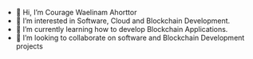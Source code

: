 - 👋 Hi, I’m Courage Waelinam Ahorttor
- 👀 I’m interested in Software, Cloud and Blockchain Development.
- 🌱 I’m currently learning how to develop Blockchain Applications.
- 💞️ I’m looking to collaborate on software and Blockchain Development projects

<!---
courageWae/courageWae is a ✨ special ✨ repository because its `README.md` (this file) appears on your GitHub profile.
You can click the Preview link to take a look at your changes.
--->

